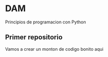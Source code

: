 # DAM
Principios de programacion con Python

## Primer repositorio

Vamos a crear un monton de codigo bonito aqui
